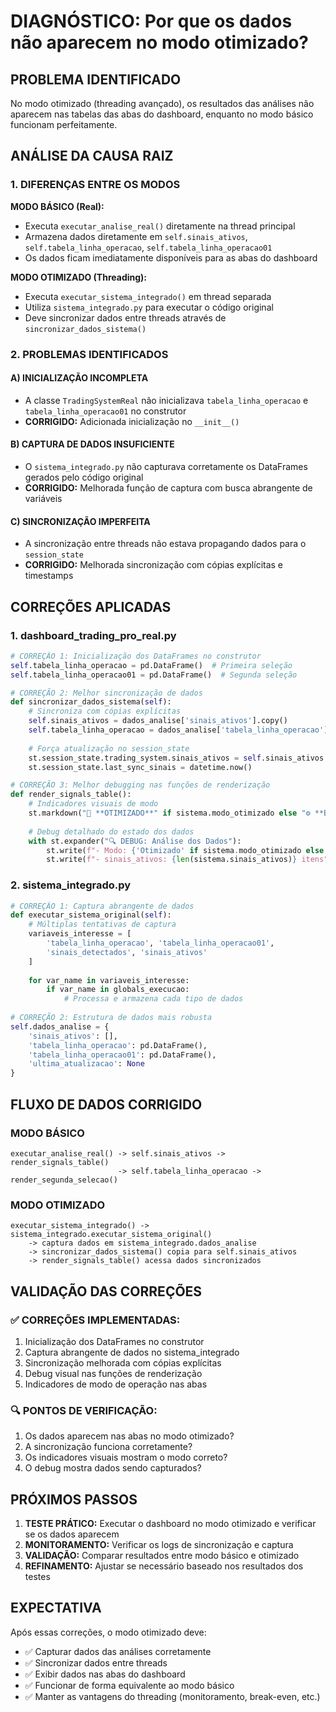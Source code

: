 # DIAGNÓSTICO: Por que os dados não aparecem no modo otimizado?

## PROBLEMA IDENTIFICADO
No modo otimizado (threading avançado), os resultados das análises não aparecem nas tabelas das abas do dashboard, enquanto no modo básico funcionam perfeitamente.

## ANÁLISE DA CAUSA RAIZ

### 1. DIFERENÇAS ENTRE OS MODOS

**MODO BÁSICO (Real):**
- Executa `executar_analise_real()` diretamente na thread principal
- Armazena dados diretamente em `self.sinais_ativos`, `self.tabela_linha_operacao`, `self.tabela_linha_operacao01`
- Os dados ficam imediatamente disponíveis para as abas do dashboard

**MODO OTIMIZADO (Threading):**
- Executa `executar_sistema_integrado()` em thread separada
- Utiliza `sistema_integrado.py` para executar o código original
- Deve sincronizar dados entre threads através de `sincronizar_dados_sistema()`

### 2. PROBLEMAS IDENTIFICADOS

#### A) INICIALIZAÇÃO INCOMPLETA
- A classe `TradingSystemReal` não inicializava `tabela_linha_operacao` e `tabela_linha_operacao01` no construtor
- **CORRIGIDO:** Adicionada inicialização no `__init__()`

#### B) CAPTURA DE DADOS INSUFICIENTE
- O `sistema_integrado.py` não capturava corretamente os DataFrames gerados pelo código original
- **CORRIGIDO:** Melhorada função de captura com busca abrangente de variáveis

#### C) SINCRONIZAÇÃO IMPERFEITA
- A sincronização entre threads não estava propagando dados para o `session_state`
- **CORRIGIDO:** Melhorada sincronização com cópias explícitas e timestamps

## CORREÇÕES APLICADAS

### 1. dashboard_trading_pro_real.py

```python
# CORREÇÃO 1: Inicialização dos DataFrames no construtor
self.tabela_linha_operacao = pd.DataFrame()  # Primeira seleção
self.tabela_linha_operacao01 = pd.DataFrame()  # Segunda seleção

# CORREÇÃO 2: Melhor sincronização de dados
def sincronizar_dados_sistema(self):
    # Sincroniza com cópias explícitas
    self.sinais_ativos = dados_analise['sinais_ativos'].copy()
    self.tabela_linha_operacao = dados_analise['tabela_linha_operacao'].copy()
    
    # Força atualização no session_state
    st.session_state.trading_system.sinais_ativos = self.sinais_ativos
    st.session_state.last_sync_sinais = datetime.now()

# CORREÇÃO 3: Melhor debugging nas funções de renderização
def render_signals_table():
    # Indicadores visuais de modo
    st.markdown("🚀 **OTIMIZADO**" if sistema.modo_otimizado else "⚙️ **BÁSICO**")
    
    # Debug detalhado do estado dos dados
    with st.expander("🔍 DEBUG: Análise dos Dados"):
        st.write(f"- Modo: {'Otimizado' if sistema.modo_otimizado else 'Básico'}")
        st.write(f"- sinais_ativos: {len(sistema.sinais_ativos)} itens")
```

### 2. sistema_integrado.py

```python
# CORREÇÃO 1: Captura abrangente de dados
def executar_sistema_original(self):
    # Múltiplas tentativas de captura
    variaveis_interesse = [
        'tabela_linha_operacao', 'tabela_linha_operacao01',
        'sinais_detectados', 'sinais_ativos'
    ]
    
    for var_name in variaveis_interesse:
        if var_name in globals_execucao:
            # Processa e armazena cada tipo de dados
            
# CORREÇÃO 2: Estrutura de dados mais robusta
self.dados_analise = {
    'sinais_ativos': [],
    'tabela_linha_operacao': pd.DataFrame(),
    'tabela_linha_operacao01': pd.DataFrame(),
    'ultima_atualizacao': None
}
```

## FLUXO DE DADOS CORRIGIDO

### MODO BÁSICO
```
executar_analise_real() -> self.sinais_ativos -> render_signals_table()
                        -> self.tabela_linha_operacao -> render_segunda_selecao()
```

### MODO OTIMIZADO
```
executar_sistema_integrado() -> sistema_integrado.executar_sistema_original() 
    -> captura dados em sistema_integrado.dados_analise
    -> sincronizar_dados_sistema() copia para self.sinais_ativos
    -> render_signals_table() acessa dados sincronizados
```

## VALIDAÇÃO DAS CORREÇÕES

### ✅ CORREÇÕES IMPLEMENTADAS:
1. Inicialização dos DataFrames no construtor
2. Captura abrangente de dados no sistema_integrado
3. Sincronização melhorada com cópias explícitas
4. Debug visual nas funções de renderização
5. Indicadores de modo de operação nas abas

### 🔍 PONTOS DE VERIFICAÇÃO:
1. Os dados aparecem nas abas no modo otimizado?
2. A sincronização funciona corretamente?
3. Os indicadores visuais mostram o modo correto?
4. O debug mostra dados sendo capturados?

## PRÓXIMOS PASSOS

1. **TESTE PRÁTICO:** Executar o dashboard no modo otimizado e verificar se os dados aparecem
2. **MONITORAMENTO:** Verificar os logs de sincronização e captura
3. **VALIDAÇÃO:** Comparar resultados entre modo básico e otimizado
4. **REFINAMENTO:** Ajustar se necessário baseado nos resultados dos testes

## EXPECTATIVA

Após essas correções, o modo otimizado deve:
- ✅ Capturar dados das análises corretamente
- ✅ Sincronizar dados entre threads
- ✅ Exibir dados nas abas do dashboard
- ✅ Funcionar de forma equivalente ao modo básico
- ✅ Manter as vantagens do threading (monitoramento, break-even, etc.)
